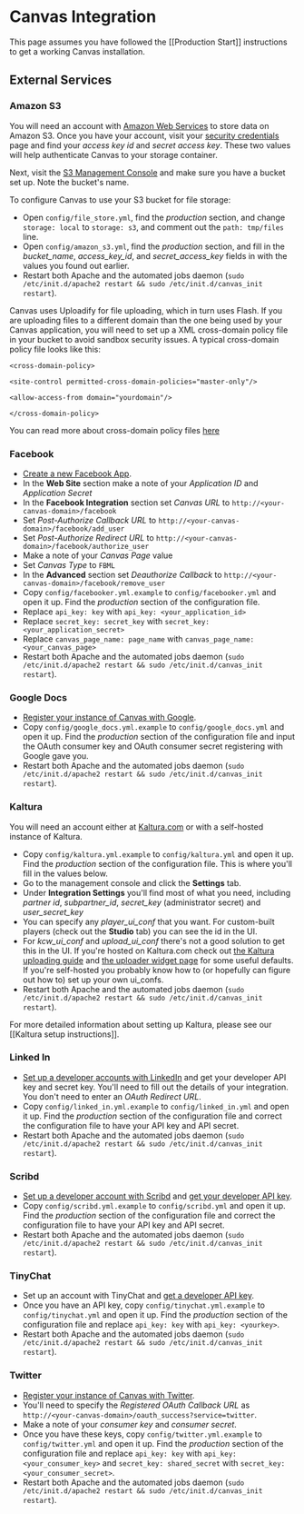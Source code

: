 Canvas Integration
======

This page assumes you have followed the [[Production Start]] instructions to get a working Canvas installation.

External Services
-----------

### Amazon S3

You will need an account with [Amazon Web Services](http://aws.amazon.com/) to store data on Amazon S3. Once you have your account, visit your [security credentials](https://aws-portal.amazon.com/gp/aws/developer/account/index.html?action=access-key) page and find your *access key id* and *secret access key*. These two values will help authenticate Canvas to your storage container.

Next, visit the [S3 Management Console](https://console.aws.amazon.com/s3/home) and make sure you have a bucket set up. Note the bucket's name.

To configure Canvas to use your S3 bucket for file storage:

 * Open `config/file_store.yml`, find the *production* section, and change `storage: local` to `storage: s3`, and comment out the `path: tmp/files` line.
 * Open `config/amazon_s3.yml`, find the *production* section, and fill in the *bucket_name*, *access_key_id*, and *secret_access_key* fields in with the values you found out earlier.
 * Restart both Apache and the automated jobs daemon (`sudo /etc/init.d/apache2 restart && sudo /etc/init.d/canvas_init restart`).

Canvas uses Uploadify for file uploading, which in turn uses Flash. If you are uploading files to a different domain than the one being used by your Canvas application, you will need to set up a XML cross-domain policy file in your bucket to avoid sandbox security issues. A typical cross-domain policy file looks like this:

`<cross-domain-policy>`

`<site-control permitted-cross-domain-policies="master-only"/>`

`<allow-access-from domain="yourdomain"/>`

`</cross-domain-policy>`

You can read more about cross-domain policy files [here](http://www.adobe.com/devnet/articles/crossdomain_policy_file_spec.html)

### Facebook
 * [Create a new Facebook App](http://www.facebook.com/developers/).
 * In the **Web Site** section make a note of your *Application ID* and *Application Secret*
 * In the **Facebook Integration** section set *Canvas URL* to `http://<your-canvas-domain>/facebook`
 * Set *Post-Authorize Callback URL* to `http://<your-canvas-domain>/facebook/add_user`
 * Set *Post-Authorize Redirect URL* to `http://<your-canvas-domain>/facebook/authorize_user`
 * Make a note of your *Canvas Page* value
 * Set *Canvas Type* to `FBML`
 * In the **Advanced** section set *Deauthorize Callback* to `http://<your-canvas-domain>/facebook/remove_user`
 * Copy `config/facebooker.yml.example` to `config/facebooker.yml` and open it up. Find the *production* section of the configuration file.
 * Replace `api_key: key` with `api_key: <your_application_id>`
 * Replace `secret_key: secret_key` with `secret_key: <your_application_secret>`
 * Replace `canvas_page_name: page_name` with `canvas_page_name: <your_canvas_page>`
 * Restart both Apache and the automated jobs daemon (`sudo /etc/init.d/apache2 restart && sudo /etc/init.d/canvas_init restart`).

### Google Docs

 * [Register your instance of Canvas with Google](https://www.google.com/accounts/ManageDomains).
 * Copy `config/google_docs.yml.example` to `config/google_docs.yml` and open it up. Find the *production* section of the configuration file and input the OAuth consumer key and OAuth consumer secret registering with Google gave you.
 * Restart both Apache and the automated jobs daemon (`sudo /etc/init.d/apache2 restart && sudo /etc/init.d/canvas_init restart`).

### Kaltura
You will need an account either at [Kaltura.com](http://www.kaltura.com) or with a self-hosted instance of Kaltura.  

 * Copy `config/kaltura.yml.example` to `config/kaltura.yml` and open it up.  Find the *production* section of the configuration file.  This is where you'll fill in the values below.
 * Go to the management console and click the **Settings** tab.  
 * Under **Integration Settings** you'll find most of what you need, including *partner id*, *subpartner_id*, *secret_key* (administrator secret) and *user_secret_key*
 * You can specify any *player_ui_conf* that you want.  For custom-built players (check out the **Studio** tab) you can see the id in the UI.
 * For *kcw_ui_conf* and *upload_ui_conf* there's not a good solution to get this in the UI.  If you're hosted on Kaltura.com check out [the Kaltura uploading guide](http://corp.kaltura.com/wiki/index.php/Guides:Upload) and [the uploader widget page](http://www.kaltura.org/kaltura-simple-uploader-ksu-uiconf-and-filetype-filters) for some useful defaults.  If you're self-hosted you probably know how to (or hopefully can figure out how to) set up your own ui_confs.
 * Restart both Apache and the automated jobs daemon (`sudo /etc/init.d/apache2 restart && sudo /etc/init.d/canvas_init restart`).

For more detailed information about setting up Kaltura, please see our [[Kaltura setup instructions]].

### Linked In
 * [Set up a developer accounts with LinkedIn](https://www.linkedin.com/secure/developer) and get your developer API key and secret key.  You'll need to fill out the details of your integration.  You don't need to enter an *OAuth Redirect URL*.
 * Copy `config/linked_in.yml.example` to `config/linked_in.yml` and open it up.  Find the *production* section of the configuration file and correct the configuration file to have your API key and API secret.
 * Restart both Apache and the automated jobs daemon (`sudo /etc/init.d/apache2 restart && sudo /etc/init.d/canvas_init restart`).

### Scribd

 * [Set up a developer account with Scribd](http://www.scribd.com/developers/signup_api) and [get your developer API key](http://www.scribd.com/account/edit#api).
 * Copy `config/scribd.yml.example` to `config/scribd.yml` and open it up. Find the *production* section of the configuration file and correct the configuration file to have your API key and API secret.
 * Restart both Apache and the automated jobs daemon (`sudo /etc/init.d/apache2 restart && sudo /etc/init.d/canvas_init restart`).

### TinyChat

 * Set up an account with TinyChat and [get a developer API key](http://tinychat.com/developer/dashboard/).
 * Once you have an API key, copy `config/tinychat.yml.example` to `config/tinychat.yml` and open it up. Find the *production* section of the configuration file and replace `api_key: key` with `api_key: <yourkey>`.
 * Restart both Apache and the automated jobs daemon (`sudo /etc/init.d/apache2 restart && sudo /etc/init.d/canvas_init restart`).

### Twitter

 * [Register your instance of Canvas with Twitter](http://dev.twitter.com/apps/new).
 * You'll need to specify the *Registered OAuth Callback URL* as `http://<your-canvas-domain>/oauth_success?service=twitter`.
 * Make a note of your *consumer key* and *consumer secret*.
 * Once you have these keys, copy `config/twitter.yml.example` to `config/twitter.yml` and open it up.  Find the *production* section of the configuration file and replace `api_key: key` with `api_key: <your_consumer_key>` and `secret_key: shared_secret` with `secret_key: <your_consumer_secret>`.
 * Restart both Apache and the automated jobs daemon (`sudo /etc/init.d/apache2 restart && sudo /etc/init.d/canvas_init restart`).
